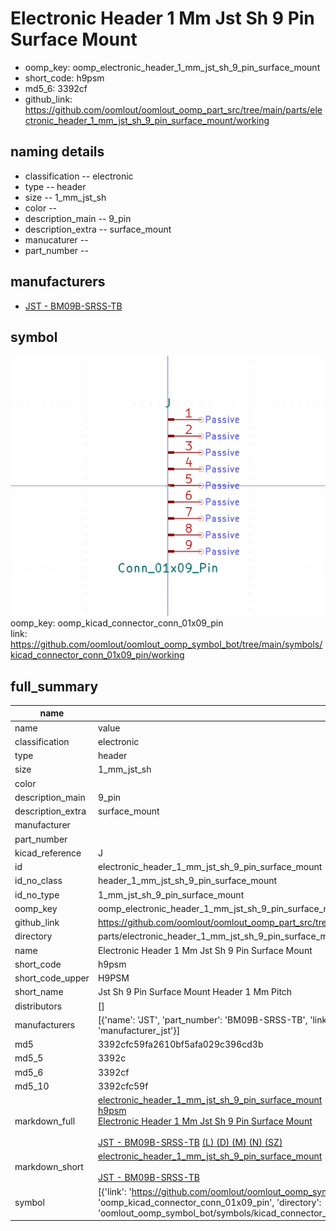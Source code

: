 # Electronic Header 1 Mm Jst Sh 9 Pin Surface Mount

  
* oomp_key: oomp_electronic_header_1_mm_jst_sh_9_pin_surface_mount 
* short_code: h9psm
* md5_6: 3392cf  
* github_link: https://github.com/oomlout/oomlout_oomp_part_src/tree/main/parts/electronic_header_1_mm_jst_sh_9_pin_surface_mount/working  
## naming details
* classification -- electronic
* type -- header
* size -- 1_mm_jst_sh
* color -- 
* description_main -- 9_pin
* description_extra -- surface_mount
* manucaturer -- 
* part_number -- 


## manufacturers
* [JST - BM09B-SRSS-TB](https://www.jst-mfg.com/product/index.php?series=231)  

## symbol

![](symbol/0/working/working_600.png)  
oomp_key: oomp_kicad_connector_conn_01x09_pin  
link: https://github.com/oomlout/oomlout_oomp_symbol_bot/tree/main/symbols/kicad_connector_conn_01x09_pin/working  


## full_summary
| name | value | 
| --- | --- | 
| name | value | 
| classification | electronic | 
| type | header | 
| size | 1_mm_jst_sh | 
| color |  | 
| description_main | 9_pin | 
| description_extra | surface_mount | 
| manufacturer |  | 
| part_number |  | 
| kicad_reference | J | 
| id | electronic_header_1_mm_jst_sh_9_pin_surface_mount | 
| id_no_class | header_1_mm_jst_sh_9_pin_surface_mount | 
| id_no_type | 1_mm_jst_sh_9_pin_surface_mount | 
| oomp_key | oomp_electronic_header_1_mm_jst_sh_9_pin_surface_mount | 
| github_link | https://github.com/oomlout/oomlout_oomp_part_src/tree/main/parts/electronic_header_1_mm_jst_sh_9_pin_surface_mount/working | 
| directory | parts/electronic_header_1_mm_jst_sh_9_pin_surface_mount | 
| name | Electronic Header 1 Mm Jst Sh 9 Pin Surface Mount | 
| short_code | h9psm | 
| short_code_upper | H9PSM | 
| short_name | Jst Sh 9 Pin Surface Mount Header 1 Mm Pitch | 
| distributors | [] | 
| manufacturers | [{'name': 'JST', 'part_number': 'BM09B-SRSS-TB', 'link': 'https://www.jst-mfg.com/product/index.php?series=231', 'id': 'manufacturer_jst'}] | 
| md5 | 3392cfc59fa2610bf5afa029c396cd3b | 
| md5_5 | 3392c | 
| md5_6 | 3392cf | 
| md5_10 | 3392cfc59f | 
| markdown_full | [electronic_header_1_mm_jst_sh_9_pin_surface_mount](https://github.com/oomlout/oomlout_oomp_part_src/tree/main/parts/electronic_header_1_mm_jst_sh_9_pin_surface_mount/working)<br>[h9psm](https://github.com/oomlout/oomlout_oomp_part_src/tree/main/parts/electronic_header_1_mm_jst_sh_9_pin_surface_mount/working)<br>[Electronic Header 1 Mm Jst Sh 9 Pin Surface Mount](https://github.com/oomlout/oomlout_oomp_part_src/tree/main/parts/electronic_header_1_mm_jst_sh_9_pin_surface_mount/working)<br><br>[JST - BM09B-SRSS-TB](https://www.jst-mfg.com/product/index.php?series=231) [(L)  ](https://www.lcsc.com/search?q=BM09B-SRSS-TB)[(D)  ](https://www.digikey.com/en/products?keywords=BM09B-SRSS-TB)[(M)  ](https://www.mouser.com/Search/Refine?Keyword=BM09B-SRSS-TB)[(N)  ](https://www.newark.com/search?st=BM09B-SRSS-TB)[(SZ)  ](https://so.szlcsc.com/global.html?k=BM09B-SRSS-TB)<br> | 
| markdown_short | [electronic_header_1_mm_jst_sh_9_pin_surface_mount](https://github.com/oomlout/oomlout_oomp_part_src/tree/main/parts/electronic_header_1_mm_jst_sh_9_pin_surface_mount/working)<br><br>[JST - BM09B-SRSS-TB](https://www.jst-mfg.com/product/index.php?series=231) | 
| symbol | [{'link': 'https://github.com/oomlout/oomlout_oomp_symbol_bot/tree/main/symbols/kicad_connector_conn_01x09_pin', 'oomp_key': 'oomp_kicad_connector_conn_01x09_pin', 'directory': 'oomlout_oomp_symbol_bot/symbols/kicad_connector_conn_01x09_pin//working/working.kicad_sym'}] | 
